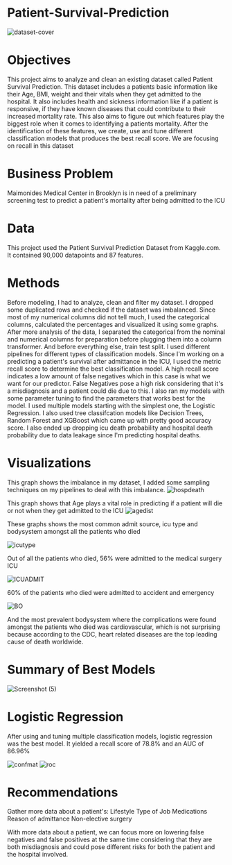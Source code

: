 # Patient-Survival-Prediction

![dataset-cover](https://user-images.githubusercontent.com/108106393/210886304-f3fc9ee4-bbc1-4673-97d9-15a7856978e6.jpg)

# Objectives 
This project aims to analyze and clean an existing dataset called Patient Survival Prediction. This dataset includes a patients basic information like their Age, BMI, weight and their vitals when they get admitted to the hospital. It also includes health and sickness information like if a patient is responsive, if they have known diseases that could contribute to their increased mortality rate. This also aims to figure out which features play the biggest role when it comes to identifying a patients mortality. After the identification of these features, we create, use and tune different classification models that produces the best recall score. We are focusing on recall in this dataset 

# Business Problem
Maimonides Medical Center in Brooklyn is in need of a preliminary screening test to predict a patient's mortality after being admitted to the ICU

# Data 
This project used the Patient Survival Prediction Dataset from Kaggle.com. It contained 90,000 datapoints and 87 features.

# Methods 
Before modeling, I had to analyze, clean and filter my dataset. I dropped some duplicated rows and checked if the dataset was imbalanced. Since most of my numerical columns did not tell much, I used the categorical columns, calculated the percentages and visualized it using some graphs. After more analysis of the data, I separated the categorical from the nominal and numerical columns for preparation before plugging them into a column transformer. And before everything else, train test split. I used different pipelines for different types of classification models. Since I'm working on a predicting a patient's survival after admittance in the ICU, I used the metric recall score to determine the best classification model. A high recall score indicates a low amount of false negatives which in this case is what we want for our predictor. False Negatives pose a high risk considering that it's a misdiagnosis and a patient could die due to this. I also ran my models with some parameter tuning to find the parameters that works best for the model. I used multiple models starting with the simplest one, the Logistic Regression. I also used tree classifcation models like Decision Trees, Random Forest and XGBoost which came up with pretty good accuracy score. 
I also ended up dropping icu death probability and hospital death probability due to data leakage since I'm predicting hospital deaths. 

# Visualizations
This graph shows the imbalance in my dataset, I added some sampling techniques on my pipelines to deal with this imbalance.
![hospdeath](https://user-images.githubusercontent.com/108106393/211072368-0ba7f991-36e0-41a6-9817-1e7333aab036.png)

This graph shows that Age plays a vital role in predicting if a patient will die or not when they get admitted to the ICU 
![agedist](https://user-images.githubusercontent.com/108106393/211089478-ccd08ef6-4494-4d89-9a77-3373703fee8c.png)


These graphs shows the most common admit source, icu type and bodysystem amongst all the patients who died

![icutype](https://user-images.githubusercontent.com/108106393/211072635-cba82c24-818c-472d-bccd-9053fc3b6dae.png)

Out of all the patients who died, 56% were admitted to the medical surgery ICU

![ICUADMIT](https://user-images.githubusercontent.com/108106393/211072521-d73ce97f-9d65-4bdd-ba47-9804825c7338.png)

60% of the patients who died were admitted to accident and emergency

![BO](https://user-images.githubusercontent.com/108106393/211072650-56483179-eb4f-488e-83d4-da5533ef7006.png)

And the most prevalent bodysystem where the complications were found amongst the patients who died was cardiovascular, which is not surprising because according to the CDC, heart related diseases are the top leading cause of death worldwide.

# Summary of Best Models
![Screenshot (5)](https://user-images.githubusercontent.com/108106393/211073168-643a4ff3-b8b8-4a25-bdec-d00825d58a0a.png)

# Logistic Regression
After using and tuning multiple classification models, logistic regression was the best model. It yielded a recall score of 78.8% and an AUC of 86.96%

![confmat](https://user-images.githubusercontent.com/108106393/211087935-efbdcc48-e17a-4025-beee-d171e5b8ddb5.png)
![roc](https://user-images.githubusercontent.com/108106393/211087963-57435897-7f8f-48d5-a3b5-a097dd8fdf5e.png)

# Recommendations 
Gather more data about a patient's:
Lifestyle
Type of Job
Medications
Reason of admittance
Non-elective surgery

With more data about a patient, we can focus more on lowering false negatives and false positives at the same time considering that they are both misdiagnosis and could pose different risks for both the patient and the hospital involved.
